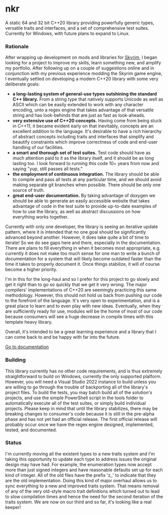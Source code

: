 # nkr
A static 64 and 32 bit C++20 library providing powerfully generic types, versatile traits and interfaces, and a set of comprehensive test suites. Currently for Windows, with future plans to expand to Linux.

### Rationale
After wrapping up development on mods and libraries for [Skyrim](https://www.nexusmods.com/skyrimspecialedition/users/myaccount?tab=files), I began looking for a project to improve my skills, learn something new, and amplify my portfolio. After following up on a couple of suggestions online and in conjunction with my previous experience modding the Skyrim game engine, I eventually settled on developing a modern C++20 library with some very deliberate goals:
- **a long-lasting system of general-use types outshining the standard C++ library.** From a string type that natively supports Unicode as well as ASCII which can be easily extended to work with any character encoding, unto a regex engine that takes advantage of that versatile string and has look-behinds that are just as fast as look-aheads.
- **very extensive use of C++20 concepts.** Having come from being stuck in C++11, it became evident early on that inevitably, concepts are an excellent addition to the language. It's desirable to have a rich hierarchy of abstract concepts including traits and interfaces that simplify and beautify constraints which improve correctness of code and end-user handling of our facilities.
- **a smart and thorough set of test suites.** Test code should have as much attention paid to it as the library itself, and it should be as long lasting too. I look forward to running this code 10+ years from now and saying "yup, still passes all tests."
- **the employment of continuous integration.** The library should be able to compile and pass all tests at any particular time, and we should avoid making separate git branches when possible. There should be only one source of truth.
- **great end-user documentation.** By taking advantage of doxygen we should be able to generate an easily accessible website that takes advantage of code in the test suite to provide up-to-date examples of how to use the library, as well as abstract discussions on how everything works together.

Currently with only one developer, the library is seeing an iterative update pattern, where it is intended that no one goal should be significantly advanced beyond another. However, it does take quite a bit of time to iterate! So we do see gaps here and there, especially in the documentation. There are plans to fill everything in when it becomes most appropriate, e.g. currently it does not make too much sense for one man to write a bunch of documentation for a system that will likely become outdated faster than the time it takes to properly document it. Once things stabilize, it will of course become a higher priority.

I'm in this for the long-haul and so I prefer for this project to go slowly and get it right than to go so quickly that we get it very wrong. The major compilers' implementations of C++20 are seemingly practicing this same methodology. However, this should not hold us back from pushing our code to the forefront of the language. It's very open to experimentation, and is a great place to learn and to even play with new ideas. Eventually, when they are sufficiently ready for use, modules will be the home of most of our code because consumers will see a huge decrease in compile times with this template heavy library.

Overall, it's intended to be a great learning experience and a library that I can come back to and be happy with far into the future.

[Go to documentation](https://r-neal-kelly.github.io/nkr_docs)

### Building
This library currently has no other code requirements, and is thus extremely straightforward to build on Windows, currently the only supported platform. However, you will need a Visual Studio 2022 instance to build unless you are willing to go through the trouble of backporting all of the library's project files. To build the tests, you may batch build all of the solution's projects, and use the simple PowerShell script in the tools folder to automatically execute all of the test suites, or simply build individual projects. Please keep in mind that until the library stabilizes, there may be breaking changes to consumer's code because it is still in the pre-alpha phase and has not yet had an official release. The first official release will probably occur once we have the regex engine designed, implemented, tested, and documented.

### Status
I'm currently moving all the existent types to a new traits system and I'm taking this opportunity to update each type to address issues the original design may have had. For example, the enumeration types now accept more than just signed integers and have reasonable defaults set up for each kind of integer. All of the old files have the prefix 'z_' to indicate that they are the old implementation. Doing this kind of major overhaul allows us to sync everything to a new and improved traits system. That means removal of any of the very old-style macro trait definitions which turned out to lead to slow compilation times and hence the need for the second iteration of the traits system. We are now on our third and so far, it's looking like a real keeper!
